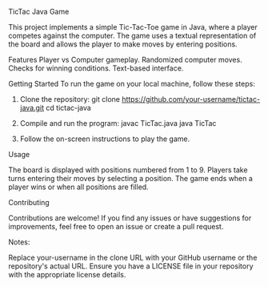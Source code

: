 TicTac Java Game

This project implements a simple Tic-Tac-Toe game in Java, where a player competes against the computer. The game uses a textual representation of the board and allows the player to make moves by entering positions.

Features
  Player vs Computer gameplay.
  Randomized computer moves.
  Checks for winning conditions.
  Text-based interface.
  
Getting Started
To run the game on your local machine, follow these steps:

1. Clone the repository:
  git clone https://github.com/your-username/tictac-java.git
  cd tictac-java

2. Compile and run the program:
  javac TicTac.java
  java TicTac

3. Follow the on-screen instructions to play the game.

Usage

The board is displayed with positions numbered from 1 to 9.
Players take turns entering their moves by selecting a position.
The game ends when a player wins or when all positions are filled.

Contributing

Contributions are welcome! If you find any issues or have suggestions for improvements, feel free to open an issue or create a pull request.

Notes:

Replace your-username in the clone URL with your GitHub username or the repository's actual URL.
Ensure you have a LICENSE file in your repository with the appropriate license details.
